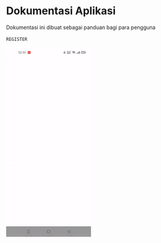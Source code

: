 # Dokumentasi Aplikasi

Dokumentasi ini dibuat sebagai panduan bagi para pengguna

`REGISTER`

![Alt Text](assets/register.gif)
